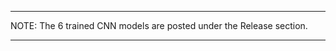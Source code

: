 *********************************************************************

NOTE: The 6 trained CNN models are posted under the Release section.

*********************************************************************
